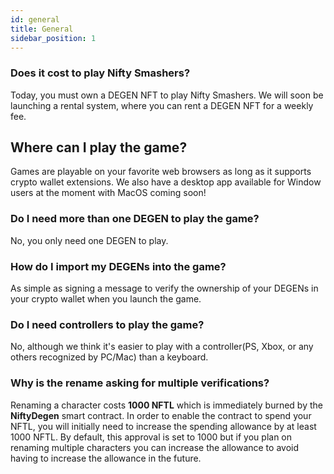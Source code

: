 ```yaml
---
id: general
title: General
sidebar_position: 1
---
```


### **Does it cost to play Nifty Smashers?**

Today, you must own a DEGEN NFT to play Nifty Smashers. We will soon be launching a rental system, where you can rent a DEGEN NFT for a weekly fee.

## Where can I play the game?

Games are playable on your favorite web browsers as long as it supports crypto wallet extensions. We also have a desktop app available for Window users at the moment with MacOS coming soon!

### **Do I need more than one DEGEN to play the game?**

No, you only need one DEGEN to play.

### How do I import my DEGENs into the game?

As simple as signing a message to verify the ownership of your DEGENs in your crypto wallet when you launch the game.

### **Do I need controllers to play the game?**
No, although we think it's easier to play with a controller(PS, Xbox, or any others recognized by PC/Mac) than a keyboard.

### Why is the rename asking for multiple verifications?

Renaming a character costs **1000 NFTL** which is immediately burned by the **NiftyDegen** smart contract. In order to enable the contract to spend your NFTL, you will initially need to increase the spending allowance by at least 1000 NFTL. By default, this approval is set to 1000 but if you plan on renaming multiple characters you can increase the allowance to avoid having to increase the allowance in the future.
